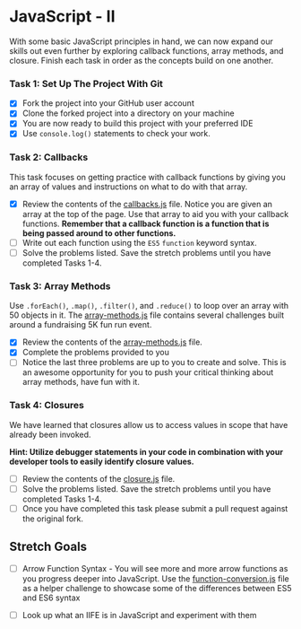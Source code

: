 # JavaScript - II

With some basic JavaScript principles in hand, we can now expand our skills out even further by exploring callback functions, array methods, and closure. Finish each task in order as the concepts build on one another.

### Task 1: Set Up The Project With Git

- [x] Fork the project into your GitHub user account
- [x] Clone the forked project into a directory on your machine
- [x] You are now ready to build this project with your preferred IDE
- [x] Use `console.log()` statements to check your work.

### Task 2: Callbacks

This task focuses on getting practice with callback functions by giving you an array of values and instructions on what to do with that array.

- [x] Review the contents of the [callbacks.js](assignments/callbacks.js) file. Notice you are given an array at the top of the page. Use that array to aid you with your callback functions. **Remember that a callback function is a function that is being passed around to other functions.**
- [ ] Write out each function using the `ES5` `function` keyword syntax.
- [ ] Solve the problems listed. Save the stretch problems until you have completed Tasks 1-4.

### Task 3: Array Methods

Use `.forEach()`, `.map()`, `.filter()`, and `.reduce()` to loop over an array with 50 objects in it. The [array-methods.js](assignments/array-methods.js) file contains several challenges built around a fundraising 5K fun run event.

- [x] Review the contents of the [array-methods.js](assignments/array-methods.js) file.
- [x] Complete the problems provided to you
- [ ] Notice the last three problems are up to you to create and solve. This is an awesome opportunity for you to push your critical thinking about array methods, have fun with it.

### Task 4: Closures

We have learned that closures allow us to access values in scope that have already been invoked.

**Hint: Utilize debugger statements in your code in combination with your developer tools to easily identify closure values.**

- [ ] Review the contents of the [closure.js](assignments/closure.js) file.
- [ ] Solve the problems listed. Save the stretch problems until you have completed Tasks 1-4.
- [ ] Once you have completed this task please submit a pull request against the original fork.

## Stretch Goals

- [ ] Arrow Function Syntax - You will see more and more arrow functions as you progress deeper into JavaScript. Use the [function-conversion.js](assignments/function-conversion.js) file as a helper challenge to showcase some of the differences between ES5 and ES6 syntax

- [ ] Look up what an IIFE is in JavaScript and experiment with them
